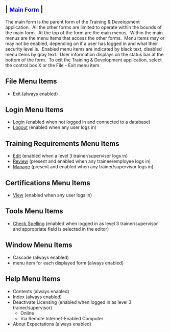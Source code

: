 | <font size="4" color="#0000FF"><b>Main Form</b></font> |
-----

The main form is the parent form of the Training & Development application.&nbsp; All the other forms are limited to operate within the bounds of the main form.&nbsp; At the top of the form are the main menus.&nbsp; Within the main menus are the menu items that access the other forms.&nbsp; Menu items may or may not be enabled, depending on if a user has logged in and what their security level is.&nbsp; Enabled menu items are indicated by black text, disabled menu items by gray text.&nbsp; User information displays on the status bar at the bottom of the form.&nbsp; To exit the Training & Development application, select the control box X or the File - Exit menu item.

## File Menu Items

- Exit (always enabled)

## Login Menu Items

- [Login](<tdlin.md>) (enabled when not logged in and connected to a database)
- [Logout](<tdlout.md>) (enabled when any user logs in)

## Training Requirements Menu Items

- [Edit](<tdedit.md>) (enabled when a level 3 trainer/supervisor logs in)
- [Review](<tdreview.md>) (present and enabled when	any trainee/employee logs in)
- [Manage](<tdmanage.md>) (present and enabled when	any trainer/supervisor logs in)

## Certifications Menu Items

- [View](<tdcert.md>) (enabled when any user logs in)

## Tools Menu Items

- [Check Spelling](<tdedit.md>) (enabled when logged in as level 3 trainer/supervisor and appropriate field is selected in the editor)

## Window Menu Items

- Cascade (always enabled)
- menu item for each displayed form (always enabled)

## Help Menu Items

- Contents (always enabled)
- Index (always enabled)
- Deactivate Licensing (enabled when logged in as level 3 trainer/supervisor)
    - Online
    - Via Remote Internet-Enabled Computer
- About Expectations (always enabled)